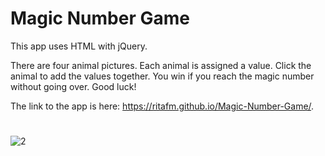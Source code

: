 # Magic Number Game
This app uses HTML with jQuery.  

There are four animal pictures.  Each animal is assigned a value. Click the animal to add the values together. You win if you reach the magic number without going over. Good luck!  
  
The link to the app is here: https://ritafm.github.io/Magic-Number-Game/.    

#
![2](https://user-images.githubusercontent.com/48167135/69905820-426d2180-136e-11ea-879d-21741e62688d.jpg)

